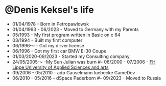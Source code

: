@Denis Keksel's life
===============

- 01/04/1978 - Born in Petropawlowsk
- 01/04/1993 - 06/2023 - Moved to Germany with my Parents  
- 05/1993    - My first program written in Basic on c 64
- 03/1994    - Built my first computer
- 06/1996-~  - Got my dirver license
- 06/1996    - Got my first car BMW E-30 Coupe
- 01/03/2020-09/2023 - Started my Consulting company 
- 24/05/2005-~  -My Sun Julian was burn
#- 06/2000 - 07/2006 - [FH Lippe University of Applied Sciences and arts](https://www.th-owl.de/en/eecs/department/)
- 09/2006 - 05/2010 -  adp Gauselmann luebecke GameDev 
- 06/2010 - 05/2016 -  dSpace  Paderborn 
#- 09/2023 - Moved to Russia
